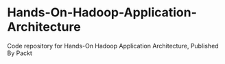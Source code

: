 # Hands-On-Hadoop-Application-Architecture
Code repository for Hands-On Hadoop Application Architecture, Published By Packt
